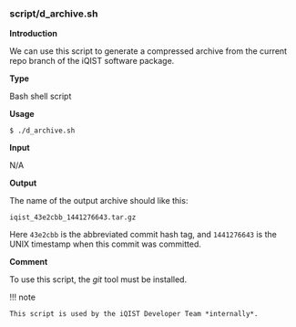 ### script/d_archive.sh

**Introduction**

We can use this script to generate a compressed archive from the current repo branch of the iQIST software package.

**Type**

Bash shell script

**Usage**

```
$ ./d_archive.sh
```

**Input**

N/A

**Output**

The name of the output archive should like this:

```
iqist_43e2cbb_1441276643.tar.gz
```

Here ```43e2cbb``` is the abbreviated commit hash tag, and ```1441276643``` is the UNIX timestamp when this commit was committed.

**Comment**

To use this script, the *git* tool must be installed. 

!!! note

    This script is used by the iQIST Developer Team *internally*.